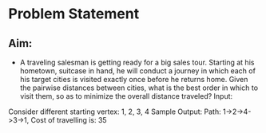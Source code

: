 # Problem Statement

## Aim:
- A traveling salesman is getting ready for a big sales tour. Starting at his hometown,
suitcase in hand, he will conduct a journey in which each of his target cities is visited exactly
once before he returns home. Given the pairwise distances between cities, what is the best
order in which to visit them, so as to minimize the overall distance traveled?
Input:

Consider different starting vertex: 1, 2, 3, 4
Sample Output:
Path: 1->2->4->3->1, Cost of travelling is: 35


